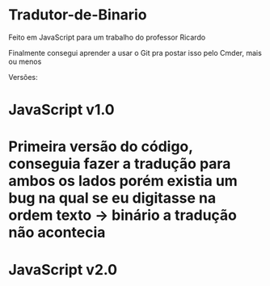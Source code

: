 # Tradutor-de-Binario
Feito em JavaScript para um trabalho do professor Ricardo

Finalmente consegui aprender a usar o Git pra postar isso pelo Cmder, mais ou menos

Versões: 
<h1>JavaScript v1.0<h1>
  Primeira versão do código, conseguia fazer a tradução para ambos os lados porém existia um bug na qual se eu digitasse na ordem texto -> binário a tradução não acontecia
<h1>JavaScript v2.0<h1>
